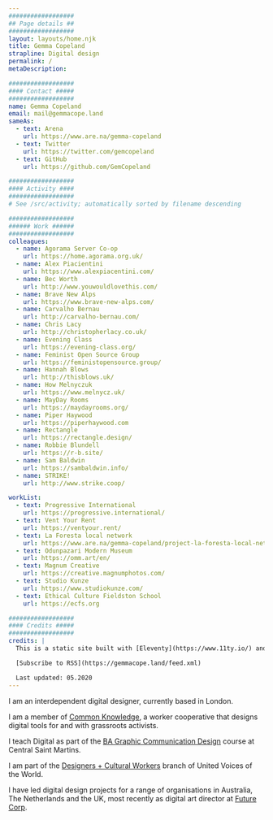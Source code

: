 ```yaml
---
##################
## Page details ##
##################
layout: layouts/home.njk
title: Gemma Copeland
strapline: Digital design
permalink: /
metaDescription:

##################
#### Contact #####
##################
name: Gemma Copeland
email: mail@gemmacope.land
sameAs:
  - text: Arena
    url: https://www.are.na/gemma-copeland
  - text: Twitter
    url: https://twitter.com/gemcopeland
  - text: GitHub
    url: https://github.com/GemCopeland

##################
#### Activity ####
##################
# See /src/activity; automatically sorted by filename descending

##################
###### Work ######
##################
colleagues:
  - name: Agorama Server Co-op
    url: https://home.agorama.org.uk/
  - name: Alex Piacientini
    url: https://www.alexpiacentini.com/
  - name: Bec Worth
    url: http://www.youwouldlovethis.com/
  - name: Brave New Alps
    url: https://www.brave-new-alps.com/
  - name: Carvalho Bernau
    url: http://carvalho-bernau.com/
  - name: Chris Lacy
    url: http://christopherlacy.co.uk/
  - name: Evening Class
    url: https://evening-class.org/
  - name: Feminist Open Source Group
    url: https://feministopensource.group/
  - name: Hannah Blows
    url: http://thisblows.uk/
  - name: How Melnyczuk
    url: https://www.melnycz.uk/
  - name: MayDay Rooms
    url: https://maydayrooms.org/
  - name: Piper Haywood
    url: https://piperhaywood.com
  - name: Rectangle
    url: https://rectangle.design/
  - name: Robbie Blundell
    url: https://r-b.site/
  - name: Sam Baldwin
    url: https://sambaldwin.info/
  - name: STRIKE!
    url: http://www.strike.coop/

workList:
  - text: Progressive International
    url: https://progressive.international/
  - text: Vent Your Rent
    url: https://ventyour.rent/
  - text: La Foresta local network
    url: https://www.are.na/gemma-copeland/project-la-foresta-local-network
  - text: Odunpazari Modern Museum
    url: https://omm.art/en/
  - text: Magnum Creative
    url: https://creative.magnumphotos.com/
  - text: Studio Kunze
    url: https://www.studiokunze.com/
  - text: Ethical Culture Fieldston School
    url: https://ecfs.org

##################
#### Credits #####
##################
credits: |
  This is a static site built with [Eleventy](https://www.11ty.io/) and [Arena](https://www.are.na/) by Piper Haywood. If you’re interested, you can check out the [Github repo](https://github.com/GemCopeland/personal-website). It is set in [Standard Book](https://github.com/brycewilner/Standard) by Bryce Wilner. Your data isn’t collected when using this site.

  [Subscribe to RSS](https://gemmacope.land/feed.xml)

  Last updated: 05.2020
---
```


I am an interdependent digital designer, currently based in London.

I am a member of [Common Knowledge](http://commonknowledge.coop), a worker cooperative that designs digital tools for and with grassroots activists.

I teach Digital as part of the [BA Graphic Communication Design](https://www.arts.ac.uk/subjects/communication-and-graphic-design/undergraduate/ba-hons-graphic-communication-design-csm) course at Central Saint Martins.

I am part of the [Designers + Cultural Workers](https://twitter.com/UVW_DCW) branch of United Voices of the World.

I have led digital design projects for a range of organisations in Australia, The Netherlands and the UK, most recently as digital art director at [Future Corp](https://futurecorp.london/).
